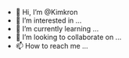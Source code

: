 - 👋 Hi, I’m @Kimkron
- 👀 I’m interested in ...
- 🌱 I’m currently learning ...
- 💞️ I’m looking to collaborate on ...
- 📫 How to reach me ...

<!---
Kimkron/Kimkron is a ✨ special ✨ repository because its `README.md` (this file) appears on your GitHub profile.
You can click the Preview link to take a look at your changes.
--->
